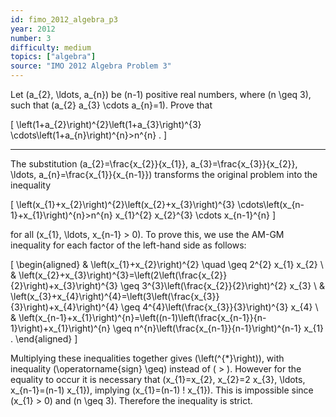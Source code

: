```yaml
---
id: fimo_2012_algebra_p3
year: 2012
number: 3
difficulty: medium
topics: ["algebra"]
source: "IMO 2012 Algebra Problem 3"
---
```


Let \(a_{2}, \ldots, a_{n}\) be \(n-1\) positive real numbers, where \(n \geq 3\), such that \(a_{2} a_{3} \cdots a_{n}=1\). Prove that

\[
\left(1+a_{2}\right)^{2}\left(1+a_{3}\right)^{3} \cdots\left(1+a_{n}\right)^{n}>n^{n} .
\]

---
The substitution \(a_{2}=\frac{x_{2}}{x_{1}}, a_{3}=\frac{x_{3}}{x_{2}}, \ldots, a_{n}=\frac{x_{1}}{x_{n-1}}\) transforms the original problem into the inequality

\[
\left(x_{1}+x_{2}\right)^{2}\left(x_{2}+x_{3}\right)^{3} \cdots\left(x_{n-1}+x_{1}\right)^{n}>n^{n} x_{1}^{2} x_{2}^{3} \cdots x_{n-1}^{n}
\]

for all \(x_{1}, \ldots, x_{n-1} > 0\). To prove this, we use the AM-GM inequality for each factor of the left-hand side as follows:

\[
\begin{aligned}
& \left(x_{1}+x_{2}\right)^{2} \quad \geq 2^{2} x_{1} x_{2} \\
& \left(x_{2}+x_{3}\right)^{3}=\left(2\left(\frac{x_{2}}{2}\right)+x_{3}\right)^{3} \geq 3^{3}\left(\frac{x_{2}}{2}\right)^{2} x_{3} \\
& \left(x_{3}+x_{4}\right)^{4}=\left(3\left(\frac{x_{3}}{3}\right)+x_{4}\right)^{4} \geq 4^{4}\left(\frac{x_{3}}{3}\right)^{3} x_{4} \\
& \left(x_{n-1}+x_{1}\right)^{n}=\left((n-1)\left(\frac{x_{n-1}}{n-1}\right)+x_{1}\right)^{n} \geq n^{n}\left(\frac{x_{n-1}}{n-1}\right)^{n-1} x_{1} .
\end{aligned}
\]

Multiplying these inequalities together gives \(\left(^{*}\right)\), with inequality \(\operatorname{sign} \geq\) instead of \( > \). However for the equality to occur it is necessary that \(x_{1}=x_{2}, x_{2}=2 x_{3}, \ldots, x_{n-1}=(n-1) x_{1}\), implying \(x_{1}=(n-1) ! x_{1}\). This is impossible since \(x_{1} > 0\) and \(n \geq 3\). Therefore the inequality is strict.
